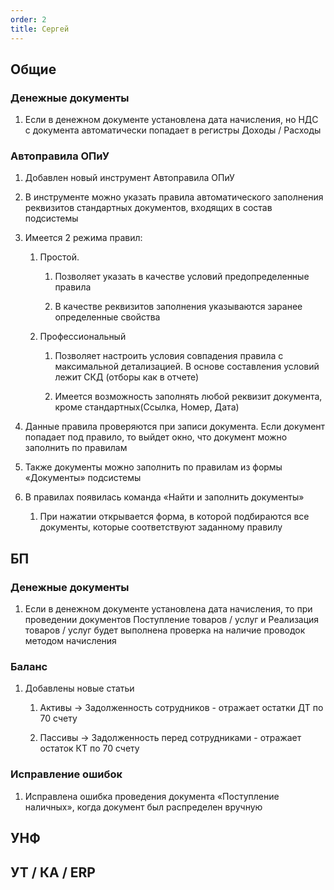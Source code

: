 ```yaml
---
order: 2
title: Сергей
---
```


## Общие

### Денежные документы

1. Если в денежном документе установлена дата начисления, но НДС с документа автоматически попадает в регистры Доходы / Расходы

### Автоправила ОПиУ

1. Добавлен новый инструмент Автоправила ОПиУ

2. В инструменте можно указать правила автоматического заполнения реквизитов стандартных документов, входящих в состав подсистемы

3. Имеется 2 режима правил:

   1. Простой. 

      1. Позволяет указать в качестве условий предопределенные правила 

      2. В качестве реквизитов заполнения указываются заранее определенные свойства

   2. Профессиональный

      1. Позволяет настроить условия совпадения правила с максимальной детализацией. В основе составления условий лежит СКД (отборы как в отчете)

      2. Имеется возможность заполнять любой реквизит документа, кроме стандартных(Ссылка, Номер, Дата)

4. Данные правила проверяются при записи документа. Если документ попадает под правило, то выйдет окно, что документ можно заполнить по правилам

5. Также документы можно заполнить по правилам из формы «Документы» подсистемы

6. В правилах появилась команда «Найти и заполнить документы»

   1. При нажатии открывается форма, в которой подбираются все документы, которые соответствуют заданному правилу

## БП

### Денежные документы

1. Если в денежном документе установлена дата начисления, то при проведении документов Поступление товаров / услуг и Реализация товаров / услуг будет выполнена проверка на наличие проводок методом начисления

### Баланс

1. Добавлены новые статьи

   1. Активы -> Задолженность сотрудников - отражает остатки ДТ по 70 счету

   2. Пассивы  ->  Задолженность перед сотрудниками - отражает остаток КТ по 70 счету

### Исправление ошибок

1. Исправлена ошибка проведения документа «Поступление наличных», когда документ был распределен вручную

## УНФ



## УТ / КА / ERP